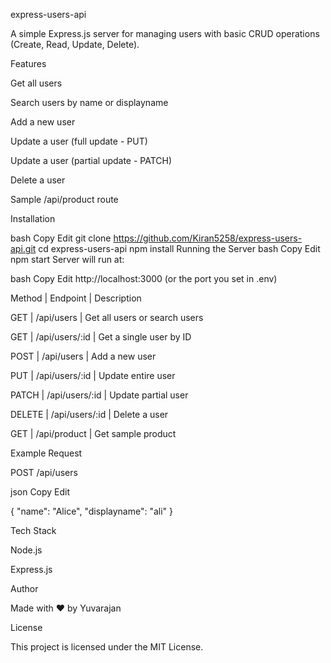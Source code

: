 express-users-api

A simple Express.js server for managing users with basic CRUD operations (Create, Read, Update, Delete).

Features

Get all users

Search users by name or displayname

Add a new user

Update a user (full update - PUT)

Update a user (partial update - PATCH)

Delete a user

Sample /api/product route

Installation

bash
Copy
Edit
git clone https://github.com/Kiran5258/express-users-api.git
cd express-users-api
npm install
Running the Server
bash
Copy
Edit
npm start
Server will run at:

bash
Copy
Edit
http://localhost:3000
(or the port you set in .env)

Method                 | Endpoint                    | Description

GET                    | /api/users                  | Get all users or search users

GET                    | /api/users/:id              | Get a single user by ID

POST                   | /api/users                  | Add a new user

PUT                    | /api/users/:id              | Update entire user

PATCH                  | /api/users/:id              | Update partial user

DELETE                 | /api/users/:id              | Delete a user

GET                    | /api/product                | Get sample product


Example Request

POST /api/users

json
Copy
Edit

{
  "name": "Alice",
  "displayname": "ali"
}

Tech Stack

Node.js

Express.js

Author

Made with ❤️ by Yuvarajan

License

This project is licensed under the MIT License.
